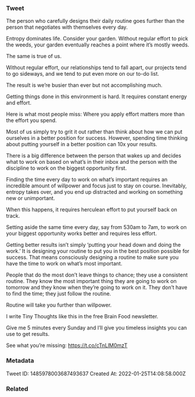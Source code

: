 ### Tweet
The person who carefully designs their daily routine goes further than the person that negotiates with themselves every day.

Entropy dominates life. Consider your garden. Without regular effort to pick the weeds, your garden eventually reaches a point where it’s mostly weeds. 

The same is true of us.

Without regular effort, our relationships tend to fall apart, our projects tend to go sideways, and we tend to put even more on our to-do list. 

The result is we’re busier than ever but not accomplishing much.

Getting things done in this environment is hard. It requires constant energy and effort. 

Here is what most people miss: Where you apply effort matters more than the effort you spend.

Most of us simply try to grit it out rather than think about how we can put ourselves in a better position for success. However, spending time thinking about putting yourself in a better position can 10x your results.

There is a big difference between the person that wakes up and decides what to work on based on what’s in their inbox and the person with the discipline to work on the biggest opportunity first.

Finding the time every day to work on what’s important requires an incredible amount of willpower and focus just to stay on course. Inevitably, entropy takes over, and you end up distracted and working on something new or unimportant.

When this happens, it requires herculean effort to put yourself back on track. 

Setting aside the same time every day, say from 530am to 7am, to work on your biggest opportunity works better and requires less effort.

Getting better results isn’t simply ‘putting your head down and doing the work.’ It is designing your routine to put you in the best position possible for success. That means consciously designing a routine to make sure you have the time to work on what’s most important.

People that do the most don’t leave things to chance; they use a consistent routine. They know the most important thing they are going to work on tomorrow and they know when they’re going to work on it. They don’t have to find the time; they just follow the routine.

Routine will take you further than willpower.

I write Tiny Thoughts like this in the free Brain Food newsletter.

Give me 5 minutes every Sunday and I’ll give you timeless insights you can use to get results. 

See what you’re missing: https://t.co/cTnLlM0mzT

### Metadata
Tweet ID: 1485978003687493637
Created At: 2022-01-25T14:08:58.000Z

### Related

